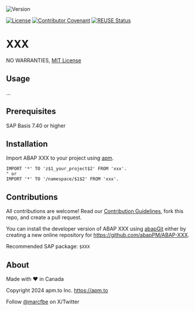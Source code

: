 ![Version](https://img.shields.io/endpoint?url=https://shield.abap.space/version-shield-json/github/abapPM/ABAP-XXX/src/zcl_XXX.clas.abap/c_version&label=Version&color=blue)

[![License](https://img.shields.io/github/license/abapPM/ABAP-XXX?label=License&color=success)](https://github.com/abapPM/ABAP-XXX/blob/main/LICENSE)
[![Contributor Covenant](https://img.shields.io/badge/Contributor%20Covenant-2.1-4baaaa.svg?color=success)](https://github.com/abapPM/.github/blob/main/CODE_OF_CONDUCT.md)
[![REUSE Status](https://api.reuse.software/badge/github.com/abapPM/ABAP-XXX)](https://api.reuse.software/info/github.com/abapPM/ABAP-XXX)

# XXX



NO WARRANTIES, [MIT License](https://github.com/abapPM/ABAP-XXX/blob/main/LICENSE)

## Usage

...

## Prerequisites

SAP Basis 7.40 or higher

## Installation

Import ABAP XXX to your project using [apm](https://abappm.com).

```abap
IMPORT '*' TO 'z$1_your_project$2' FROM 'xxx'.
" or
IMPORT '*' TO '/namespace/$1$2' FROM 'xxx'.
```

## Contributions

All contributions are welcome! Read our [Contribution Guidelines](https://github.com/abapPM/ABAP-XXX/blob/main/CONTRIBUTING.md), fork this repo, and create a pull request.

You can install the developer version of ABAP XXX using [abapGit](https://github.com/abapGit/abapGit) either by creating a new online repository for https://github.com/abapPM/ABAP-XXX.

Recommended SAP package: `$XXX`

## About

Made with ❤️ in Canada

Copyright 2024 apm.to Inc. <https://apm.to>

Follow [@marcfbe](https://twitter.com/marcfbe) on X/Twitter
